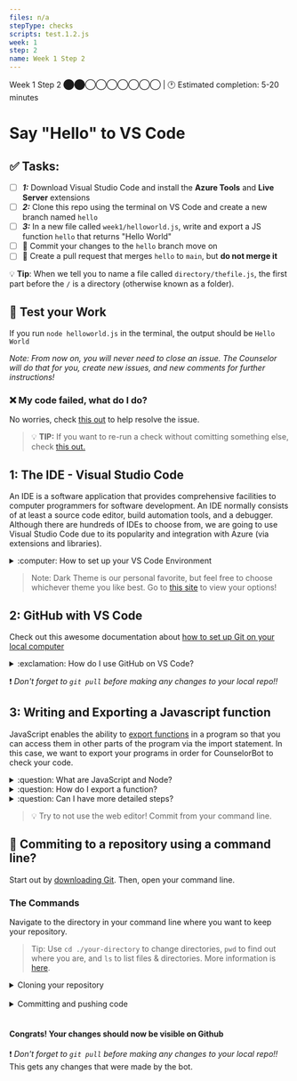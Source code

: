 ```yaml
---
files: n/a
stepType: checks
scripts: test.1.2.js
week: 1
step: 2
name: Week 1 Step 2
---
```


Week 1 Step 2 ⬤⬤◯◯◯◯◯◯◯ | 🕐 Estimated completion: 5-20 minutes

# Say "Hello" to VS Code

## ✅  Tasks:
- [ ] ***1:*** Download Visual Studio Code and install the **Azure Tools** and **Live Server** extensions
- [ ] ***2:*** Clone this repo using the terminal on VS Code and create a new branch named `hello`
- [ ] ***3:*** In a new file called `week1/helloworld.js`, write and export a JS function `hello` that returns "Hello World"
- [ ] 🚀 Commit your changes to the `hello` branch move on
- [ ] 🚀 Create a pull request that merges `hello` to `main`, but **do not merge it**

:bulb: **Tip**: When we tell you to name a file called `directory/thefile.js`, the first part before the `/` is a directory (otherwise known as a folder).

## 🚧 Test your Work
If you run `node helloworld.js` in the terminal, the output should be `Hello World`

*Note: From now on, you will never need to close an issue. The Counselor will do that for you, create new issues, and new comments for further instructions!*

### :x: My code failed, what do I do?
No worries, check [this out](https://github.com/bitprj/Intro-To-Serverless/blob/main/GETTING_STARTED.md#x-the-step-failed-what-do-i-do) to help resolve the issue.

> :bulb: **TIP:** If you want to re-run a check without comitting something else, check [this out.](https://github.com/bitprj/Intro-To-Serverless/blob/main/GETTING_STARTED.md#question-do-i-have-to-push-a-commit-to-run-a-check)

## 1: The IDE - Visual Studio Code
An IDE is a software application that provides comprehensive facilities to computer programmers for software development. An IDE normally consists of at least a source code editor, build automation tools, and a debugger. Although there are hundreds of IDEs to choose from, we are going to use Visual Studio Code due to its popularity and integration with Azure (via extensions and libraries).

<details>
<summary>:computer: How to set up your VS Code Environment</summary>
  </br>

[Download VS Code](https://code.visualstudio.com/download) for your operating system and check out this <a href="https://www.youtube.com/watch?v=VqCgcpAypFQ">tutorial</a> before getting started.

Inside VS Code, download the Azure Tools (includes Azure Account, Azure App Service, Azure Functions) and Live Server extensions. All of the Azure extensions allow you to work on your Azure Function App in VS Code instead of working directly through the Microsoft portal. Live Server is a quick and temporary testing server, and you can use it to test HTML pages. To launch, right click on your html file and press "Open with Live Server" or click "Go Live" in the bottom right corner:

<img width="552" alt="Screen Shot 2021-01-10 at 1 53 20 PM" src="https://user-images.githubusercontent.com/70852990/104403390-6cf44c80-5526-11eb-8274-0a73f0840954.png">
<img width="552" alt="Screen Shot 2021-01-10 at 1 53 40 PM" src="https://user-images.githubusercontent.com/70852990/104403466-93b28300-5526-11eb-8534-34e408a5d600.png">
<br></br>
</details>

> Note: Dark Theme is our personal favorite, but feel free to choose whichever theme you like best. Go to [this site](https://code.visualstudio.com/docs/getstarted/themes) to view your options!

## 2: GitHub with VS Code

Check out this awesome documentation about [how to set up Git on your local computer](https://docs.github.com/en/github/getting-started-with-github/set-up-git) 

<details>
  <summary>:exclamation: How do I use GitHub on VS Code?</summary>
  
  1. Once you have complete the steps in the documentation, clone this repo on your computer 
  2. Use the following commands to work with branches in the terminal:
  - Check which branch you're in: `git branch` 
  - Create a new branch and change into it: `git checkout --b name-of-branch` 
  - Change branch: `git checkout name-of-branch` 
  3. Afterwards, follow [this tutorial](https://code.visualstudio.com/docs/editor/github) by VS Code on connecting to GitHub straight from the app!

</details>

:exclamation: *Don't forget to `git pull` before making any changes to your local repo!!*

## 3: Writing and Exporting a Javascript function

JavaScript enables the ability to [export functions](https://developer.mozilla.org/en-US/docs/web/javascript/reference/statements/export) in a program so that you can access them in other parts of the program via the import statement. In this case, we want to export your programs in order for CounselorBot to check your code.

<details>
<summary>:question: What are JavaScript and Node?</summary>
</br>
Javascript is the language of the internet! It is a powerful tool for creating complex web apps. However, JavaScript can be used for building the client for applications, and sometimes requires a way to access this client, which is also known as the server-side. Node.js is the solution to this problem, and allows you to write and run code not linked to a website locally.

:exclamation: Make sure you have Node.js and npm installed before moving forwards: https://www.npmjs.com/get-npm
* Check if node is installed: run `node -v` in your terminal
* Check if npm is installed: run `npm -v` in your terminal

If you would like to read more, refer to [this article](https://developer.mozilla.org/en-US/docs/Learn/JavaScript/First_steps/What_is_JavaScript) on JavaScript and [this article](https://www.tutorialspoint.com/nodejs/nodejs_introduction.htm) on Node.
<br><br/>
</details>

<details>
<summary>:question: How do I export a function?</summary>
</br>
Let's say your function name is `hello`. To export it, add this line of code at the very bottom of your file outside of your function: `module.exports = hello`.

Example:

```js
function hello() {
    // your code
} 

module.exports = hello
```

When you commit the file, we will try to run the function by importing it and compare it's output to the expected output like so:

```js
let hello = require('../../week1/helloworld.js')
let output = hello()
```

### How does this apply to code in the real world?
Just like you can import code from modules other people have written, you can also **import functions you wrote from *other files* to reuse them.** In function oriented programming, you use functions over and over again to save code. If you want to use the function `hello()` in another file, you would need to import it.
<br><br/>
</details>

<details>
<summary>:question: Can I have more detailed steps?</summary>
    </br>

1. Create a new file
2. Name the file helloworld.js
3. Write your code
4. If you have node installed on your computer, open terminal on VS Code and type 'node helloworld.js'
5. If you have not installed node on your computer, you will need to do that first: https://nodejs.org/en/download/
6. Tip: to test your function, call it in your code.
7. Create a new branch named `week1` and commit your `helloworld.js` file in the root directory.
<br><br/>
</details>

> :bulb: Try to not use the web editor! Commit from your command line.

## 🚀 Commiting to a repository using a command line?

Start out by [downloading Git](https://git-scm.com/downloads). Then, open your command line.

### The Commands
Navigate to the directory in your command line where you want to keep your repository.

> Tip: Use `cd ./your-directory` to change directories, `pwd` to find out where you are, and `ls` to list files & directories. More information is [here](https://www.earthdatascience.org/courses/intro-to-earth-data-science/open-reproducible-science/bash/bash-commands-to-manage-directories-files/). 

<details>
<summary>Cloning your repository</summary>
Click on "Code" on your repo's page and find your repo's HTTP link:
<br>
<img src="https://user-images.githubusercontent.com/69332964/116948751-53e6e700-ac4e-11eb-821a-23ccca60f046.png" width=300>

Use the `git clone` command **and replace the url** to get your repository's files onto your local computer:
```
git clone https://github.com/example/example.git
```

Now is the time to make your changes to your code!
</details>

<br>

<details>
<summary>Committing and pushing code</summary>
First, "stage" your changes. You will be specifying what files you want to commit the changes of.

Stage `helloworld.js` changes only:
```
git add helloworld.js
```

Stage ALL your changes to the repository:
```
git add -A
```

Next, let's commit the code. Usually, your commits will be a group of changes that make sense together. *Add a description!*
```
git commit -m "insert your description"
```

Save your commits to the repository on Github!
```
git push
```

**For more information, refer to [this link](https://docs.github.com/en/github/managing-files-in-a-repository/adding-a-file-to-a-repository-using-the-command-line)**
</details>
</br>

#### Congrats! Your changes should now be visible on Github
:exclamation: *Don't forget to `git pull` before making any changes to your local repo!!* This gets any changes that were made by the bot.
